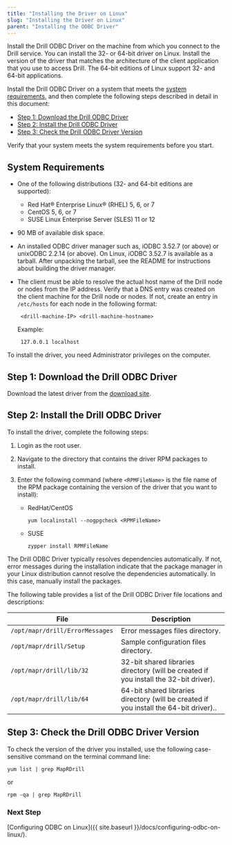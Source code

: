 ```yaml
---
title: "Installing the Driver on Linux"
slug: "Installing the Driver on Linux"
parent: "Installing the ODBC Driver"
---
```

Install the Drill ODBC Driver on the machine from which you connect to
the Drill service. You can install the 32- or 64-bit driver on Linux. Install
the version of the driver that matches the architecture of the client
application that you use to access Drill. The 64-bit editions of Linux support
32- and 64-bit applications.

Install the Drill ODBC Driver on a system that meets the [system requirements]({{site.baseurl}}/docs/installing-the-driver-on-linux/#system-requirements), and then complete the following steps described in detail in this document:

  * [Step 1: Download the Drill ODBC Driver]({{site.baseurl}}/docs/installing-the-driver-on-linux/#step-1:-download-the-drill-odbc-driver)
  * [Step 2: Install the Drill ODBC Driver]({{site.baseurl}}/docs/installing-the-driver-on-linux/#step-2:-install-the-drill-odbc-driver)
  * [Step 3: Check the Drill ODBC Driver Version]({{site.baseurl}}/docs/installing-the-driver-on-linux/#step-3:-check-the-drill-odbc-driver-version)

Verify that your system meets the system requirements before you start.


## System Requirements

  * One of the following distributions (32- and 64-bit editions are supported):
    * Red Hat® Enterprise Linux® (RHEL) 5, 6, or 7
    * CentOS 5, 6, or 7
    * SUSE Linux Enterprise Server (SLES) 11 or 12
 * 90 MB of available disk space.
 * An installed ODBC driver manager such as, iODBC 3.52.7 (or above) or unixODBC 2.2.14 (or above). On Linux, iODBC 3.52.7 is available as a tarball. After unpacking the tarball, see the README for instructions about building the driver manager.
 * The client must be able to resolve the actual host name of the Drill node or nodes from the IP address. Verify that a DNS entry was created on the client machine for the Drill node or nodes. If not, create an entry in `/etc/hosts` for each node in the following format:

    	<drill-machine-IP> <drill-machine-hostname>
    	
	Example:

		127.0.0.1 localhost

To install the driver, you need Administrator privileges on the computer.

## Step 1: Download the Drill ODBC Driver
Download the latest driver from the [download site](http://package.mapr.com/tools/MapR-ODBC/MapR_Drill/).

## Step 2: Install the Drill ODBC Driver

To install the driver, complete the following steps:

  1. Login as the root user.

  2. Navigate to the directory that contains the driver RPM packages to install.

  3. Enter the following command (where `<RPMFileName>` is the file name of the RPM package containing the version of the driver that you want to install):

     * RedHat/CentOS

		 `yum localinstall --nogpgcheck <RPMFileName>`

     * SUSE

      	`zypper install RPMFileName`


The Drill ODBC Driver typically resolves dependencies automatically. If not, error messages during the installation indicate that the package manager in your Linux distribution cannot resolve the
dependencies automatically. In this case, manually install the packages.

The following table provides a list of the Drill ODBC Driver file
locations and descriptions:

File| Description
---|---
`/opt/mapr/drill/ErrorMessages `| Error messages files directory.
`/opt/mapr/drill/Setup`| Sample configuration files directory.
`/opt/mapr/drill/lib/32 `| 32-bit shared libraries directory (will be created if you install the 32-bit driver).
`/opt/mapr/drill/lib/64`| 64-bit shared libraries directory (will be created if you install the 64-bit driver)..

## Step 3: Check the Drill ODBC Driver Version

To check the version of the driver you installed, use the following case-sensitive command on the terminal command line:

`yum list | grep MapRDrill`

or

`rpm -qa | grep MapRDrill`


### Next Step

[Configuring ODBC on Linux]({{ site.baseurl }}/docs/configuring-odbc-on-linux/).